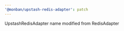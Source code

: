 ```yaml
---
'@monban/upstash-redis-adapter': patch
---
```


UpstashRedisAdapter name modified from RedisAdapter
